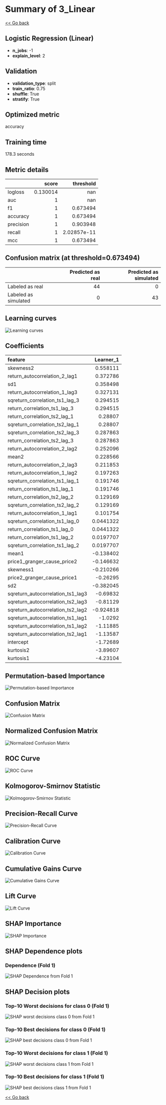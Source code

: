 # Summary of 3_Linear

[<< Go back](../README.md)


## Logistic Regression (Linear)
- **n_jobs**: -1
- **explain_level**: 2

## Validation
 - **validation_type**: split
 - **train_ratio**: 0.75
 - **shuffle**: True
 - **stratify**: True

## Optimized metric
accuracy

## Training time

178.3 seconds

## Metric details
|           |    score |     threshold |
|:----------|---------:|--------------:|
| logloss   | 0.130014 | nan           |
| auc       | 1        | nan           |
| f1        | 1        |   0.673494    |
| accuracy  | 1        |   0.673494    |
| precision | 1        |   0.903948    |
| recall    | 1        |   2.02857e-11 |
| mcc       | 1        |   0.673494    |


## Confusion matrix (at threshold=0.673494)
|                      |   Predicted as real |   Predicted as simulated |
|:---------------------|--------------------:|-------------------------:|
| Labeled as real      |                  44 |                        0 |
| Labeled as simulated |                   0 |                       43 |

## Learning curves
![Learning curves](learning_curves.png)

## Coefficients
| feature                           |   Learner_1 |
|:----------------------------------|------------:|
| skewness2                         |   0.558111  |
| return_autocorrelation_2_lag1     |   0.372786  |
| sd1                               |   0.358498  |
| return_autocorrelation_1_lag3     |   0.327131  |
| sqreturn_correlation_ts1_lag_3    |   0.294515  |
| return_correlation_ts1_lag_3      |   0.294515  |
| return_correlation_ts2_lag_1      |   0.28807   |
| sqreturn_correlation_ts2_lag_1    |   0.28807   |
| sqreturn_correlation_ts2_lag_3    |   0.287863  |
| return_correlation_ts2_lag_3      |   0.287863  |
| return_autocorrelation_2_lag2     |   0.252096  |
| mean2                             |   0.228566  |
| return_autocorrelation_2_lag3     |   0.211853  |
| return_autocorrelation_1_lag2     |   0.197263  |
| sqreturn_correlation_ts1_lag_1    |   0.191746  |
| return_correlation_ts1_lag_1      |   0.191746  |
| return_correlation_ts2_lag_2      |   0.129169  |
| sqreturn_correlation_ts2_lag_2    |   0.129169  |
| return_autocorrelation_1_lag1     |   0.101754  |
| sqreturn_correlation_ts1_lag_0    |   0.0441322 |
| return_correlation_ts1_lag_0      |   0.0441322 |
| return_correlation_ts1_lag_2      |   0.0197707 |
| sqreturn_correlation_ts1_lag_2    |   0.0197707 |
| mean1                             |  -0.138402  |
| price1_granger_cause_price2       |  -0.146632  |
| skewness1                         |  -0.210266  |
| price2_granger_cause_price1       |  -0.26295   |
| sd2                               |  -0.382045  |
| sqreturn_autocorrelation_ts1_lag3 |  -0.69832   |
| sqreturn_autocorrelation_ts2_lag3 |  -0.81129   |
| sqreturn_autocorrelation_ts2_lag2 |  -0.924818  |
| sqreturn_autocorrelation_ts1_lag1 |  -1.0292    |
| sqreturn_autocorrelation_ts1_lag2 |  -1.11885   |
| sqreturn_autocorrelation_ts2_lag1 |  -1.13587   |
| intercept                         |  -1.72689   |
| kurtosis2                         |  -3.89607   |
| kurtosis1                         |  -4.23104   |


## Permutation-based Importance
![Permutation-based Importance](permutation_importance.png)
## Confusion Matrix

![Confusion Matrix](confusion_matrix.png)


## Normalized Confusion Matrix

![Normalized Confusion Matrix](confusion_matrix_normalized.png)


## ROC Curve

![ROC Curve](roc_curve.png)


## Kolmogorov-Smirnov Statistic

![Kolmogorov-Smirnov Statistic](ks_statistic.png)


## Precision-Recall Curve

![Precision-Recall Curve](precision_recall_curve.png)


## Calibration Curve

![Calibration Curve](calibration_curve_curve.png)


## Cumulative Gains Curve

![Cumulative Gains Curve](cumulative_gains_curve.png)


## Lift Curve

![Lift Curve](lift_curve.png)



## SHAP Importance
![SHAP Importance](shap_importance.png)

## SHAP Dependence plots

### Dependence (Fold 1)
![SHAP Dependence from Fold 1](learner_fold_0_shap_dependence.png)

## SHAP Decision plots

### Top-10 Worst decisions for class 0 (Fold 1)
![SHAP worst decisions class 0 from Fold 1](learner_fold_0_shap_class_0_worst_decisions.png)
### Top-10 Best decisions for class 0 (Fold 1)
![SHAP best decisions class 0 from Fold 1](learner_fold_0_shap_class_0_best_decisions.png)
### Top-10 Worst decisions for class 1 (Fold 1)
![SHAP worst decisions class 1 from Fold 1](learner_fold_0_shap_class_1_worst_decisions.png)
### Top-10 Best decisions for class 1 (Fold 1)
![SHAP best decisions class 1 from Fold 1](learner_fold_0_shap_class_1_best_decisions.png)

[<< Go back](../README.md)

